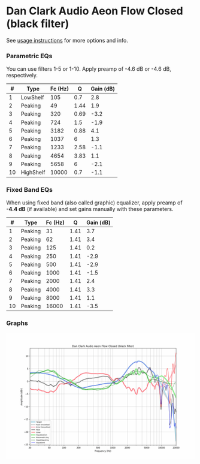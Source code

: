 # Dan Clark Audio Aeon Flow Closed (black filter)
See [usage instructions](https://github.com/jaakkopasanen/AutoEq#usage) for more options and info.

### Parametric EQs
You can use filters 1-5 or 1-10. Apply preamp of -4.6 dB or -4.6 dB, respectively.

|   # | Type      |   Fc (Hz) |    Q |   Gain (dB) |
|-----|-----------|-----------|------|-------------|
|   1 | LowShelf  |       105 | 0.7  |         2.8 |
|   2 | Peaking   |        49 | 1.44 |         1.9 |
|   3 | Peaking   |       320 | 0.69 |        -3.2 |
|   4 | Peaking   |       724 | 1.5  |        -1.9 |
|   5 | Peaking   |      3182 | 0.88 |         4.1 |
|   6 | Peaking   |      1037 | 6    |         1.3 |
|   7 | Peaking   |      1233 | 2.58 |        -1.1 |
|   8 | Peaking   |      4654 | 3.83 |         1.1 |
|   9 | Peaking   |      5658 | 6    |        -2.1 |
|  10 | HighShelf |     10000 | 0.7  |        -1.1 |

### Fixed Band EQs
When using fixed band (also called graphic) equalizer, apply preamp of **-4.4 dB** (if available) and set gains manually with these parameters.

|   # | Type    |   Fc (Hz) |    Q |   Gain (dB) |
|-----|---------|-----------|------|-------------|
|   1 | Peaking |        31 | 1.41 |         3.7 |
|   2 | Peaking |        62 | 1.41 |         3.4 |
|   3 | Peaking |       125 | 1.41 |         0.2 |
|   4 | Peaking |       250 | 1.41 |        -2.9 |
|   5 | Peaking |       500 | 1.41 |        -2.9 |
|   6 | Peaking |      1000 | 1.41 |        -1.5 |
|   7 | Peaking |      2000 | 1.41 |         2.4 |
|   8 | Peaking |      4000 | 1.41 |         3.3 |
|   9 | Peaking |      8000 | 1.41 |         1.1 |
|  10 | Peaking |     16000 | 1.41 |        -3.5 |

### Graphs
![](./Dan%20Clark%20Audio%20Aeon%20Flow%20Closed%20(black%20filter).png)

